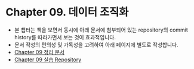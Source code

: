 # Chapter 09. 데이터 조직화

- 본 챕터는 책을 보면서 동시에 아래 문서에 첨부되어 있는 repository의 commit history를 따라가면서 보는 것이 효과적입니다.
- 문서 작성의 편의성 및 가독성을 고려하여 아래 페이지에 별도로 작성합니다.
- [Chapter 09 정리 문서](https://mwjjeongdev.notion.site/Chapter-09-986ae0d05b964d39bd59752200d8323f)
- [Chapter 09 실습 Repository](https://github.com/mwjjeong/refactoring-python/tree/main/Chapter09)
